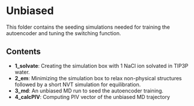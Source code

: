 # Unbiased

This folder contains the seeding simulations needed for training the autoencoder and tuning the switching function.

## Contents

- **1_solvate**: Creating the simulation box with 1 NaCl ion solvated in TIP3P water.
- **2_em**: Minimizing the simulation box to relax non-physical structures followed by a short NVT simulation for equilibration.
- **3_md**: An unbiased MD run to seed the autoencoder training.
- **4_calcPIV**: Computing PIV vector of the unbiased MD trajectory
